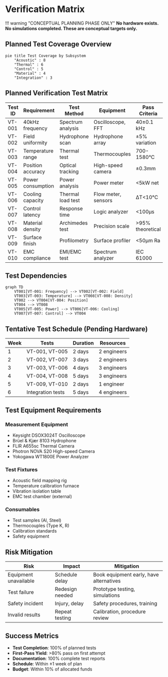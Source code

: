 # Verification Matrix

!!! warning "CONCEPTUAL PLANNING PHASE ONLY"
    **No hardware exists. No simulations completed. These are conceptual targets only.**

## Planned Test Coverage Overview

```mermaid
pie title Test Coverage by Subsystem
    "Acoustic" : 8
    "Thermal" : 6
    "Control" : 5
    "Material" : 4
    "Integration" : 3
```

## Planned Verification Test Matrix

| Test ID | Requirement | Test Method | Equipment | Pass Criteria | Priority |
|---------|-------------|-------------|-----------|---------------|----------|
| VT-001 | 40kHz frequency | Spectrum analysis | Oscilloscope, FFT | 40±0.1 kHz | HIGH |
| VT-002 | Field uniformity | Hydrophone scan | Hydrophone array | ±5% variation | HIGH |
| VT-003 | Temperature range | Thermal test | Thermocouples | 700-1580°C | HIGH |
| VT-004 | Position accuracy | Optical tracking | High-speed camera | ±0.3mm | HIGH |
| VT-005 | Power consumption | Power analysis | Power meter | <5kW net | MEDIUM |
| VT-006 | Cooling capacity | Thermal load test | Flow meter, sensors | ΔT<10°C | MEDIUM |
| VT-007 | Control latency | Response time | Logic analyzer | <100μs | MEDIUM |
| VT-008 | Material density | Archimedes test | Precision scale | >95% theoretical | HIGH |
| VT-009 | Surface finish | Profilometry | Surface profiler | <50μm Ra | LOW |
| VT-010 | EMC compliance | EMI/EMC test | Spectrum analyzer | IEC 61000 | LOW |

## Test Dependencies

```mermaid
graph TD
    VT001[VT-001: Frequency] --> VT002[VT-002: Field]
    VT003[VT-003: Temperature] --> VT008[VT-008: Density]
    VT002 --> VT004[VT-004: Position]
    VT004 --> VT008
    VT005[VT-005: Power] --> VT006[VT-006: Cooling]
    VT007[VT-007: Control] --> VT004
```

## Tentative Test Schedule (Pending Hardware)

| Week | Tests | Duration | Resources |
|------|-------|----------|-----------|
| 1 | VT-001, VT-005 | 2 days | 2 engineers |
| 2 | VT-002, VT-007 | 3 days | 2 engineers |
| 3 | VT-003, VT-006 | 4 days | 3 engineers |
| 4 | VT-004, VT-008 | 5 days | 3 engineers |
| 5 | VT-009, VT-010 | 2 days | 1 engineer |
| 6 | Integration tests | 5 days | 4 engineers |

## Test Equipment Requirements

### Measurement Equipment
- Keysight DSOX3024T Oscilloscope
- Brüel & Kjær 8103 Hydrophone
- FLIR A655sc Thermal Camera
- Photron NOVA S20 High-speed Camera
- Yokogawa WT1800E Power Analyzer

### Test Fixtures
- Acoustic field mapping rig
- Temperature calibration furnace
- Vibration isolation table
- EMC test chamber (external)

### Consumables
- Test samples (Al, Steel)
- Thermocouples (Type K, R)
- Calibration standards
- Safety equipment

## Risk Mitigation

| Risk | Impact | Mitigation |
|------|--------|------------|
| Equipment unavailable | Schedule delay | Book equipment early, have alternatives |
| Test failure | Redesign needed | Prototype testing, simulations |
| Safety incident | Injury, delay | Safety procedures, training |
| Invalid results | Repeat testing | Calibration, procedure review |

## Success Metrics

- **Test Completion**: 100% of planned tests
- **First-Pass Yield**: >80% pass on first attempt
- **Documentation**: 100% complete test reports
- **Schedule**: Within ±1 week of plan
- **Budget**: Within 10% of allocated funds
